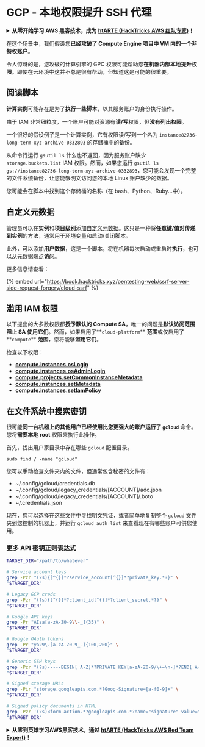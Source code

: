 # GCP - 本地权限提升 SSH 代理

<details>

<summary><strong>从零开始学习 AWS 黑客技术，成为</strong> <a href="https://training.hacktricks.xyz/courses/arte"><strong>htARTE (HackTricks AWS 红队专家)</strong></a><strong>！</strong></summary>

支持 HackTricks 的其他方式：

* 如果您想在 **HackTricks** 中看到您的**公司广告**或**下载 HackTricks 的 PDF**，请查看[**订阅计划**](https://github.com/sponsors/carlospolop)！
* 获取 [**官方 PEASS & HackTricks 商品**](https://peass.creator-spring.com)
* 发现 [**PEASS 家族**](https://opensea.io/collection/the-peass-family)，我们独家的 [**NFT 集合**](https://opensea.io/collection/the-peass-family)
* **加入** 💬 [**Discord 群组**](https://discord.gg/hRep4RUj7f) 或 [**telegram 群组**](https://t.me/peass) 或在 **Twitter** 🐦 上**关注**我 [**@carlospolopm**](https://twitter.com/carlospolopm)**。**
* **通过向** [**HackTricks**](https://github.com/carlospolop/hacktricks) 和 [**HackTricks Cloud**](https://github.com/carlospolop/hacktricks-cloud) github 仓库提交 PR 来分享您的黑客技巧。

</details>

在这个场景中，我们假设您**已经攻破了 Compute Engine 项目中 VM 内的一个非特权账户**。

令人惊讶的是，您攻破的计算引擎的 GPC 权限可能帮助您**在机器内部本地提升权限**。即使在云环境中这并不总是很有帮助，但知道这是可能的很重要。

## 阅读脚本 <a href="#follow-the-scripts" id="follow-the-scripts"></a>

**计算实例**可能存在是为了**执行一些脚本**，以其服务账户的身份执行操作。

由于 IAM 非常细粒度，一个账户可能对资源有**读/写**权限，但**没有列出权限**。

一个很好的假设例子是一个计算实例，它有权限读/写到一个名为 `instance82736-long-term-xyz-archive-0332893` 的存储桶中的备份。

从命令行运行 `gsutil ls` 什么也不返回，因为服务账户缺少 `storage.buckets.list` IAM 权限。然而，如果您运行 `gsutil ls gs://instance82736-long-term-xyz-archive-0332893`，您可能会发现一个完整的文件系统备份，让您能够明文访问您的本地 Linux 账户缺少的数据。

您可能会在脚本中找到这个存储桶的名称（在 bash、Python、Ruby...中）。

## 自定义元数据

管理员可以在**实例**和**项目级别**添加[自定义元数据](https://cloud.google.com/compute/docs/storing-retrieving-metadata#custom)。这只是一种将**任意键/值对传递到实例**的方法，通常用于环境变量和启动/关闭脚本。

此外，可以添加**用户数据**，这是一个脚本，将在机器每次启动或重启时**执行**，也可以从元数据端点**访问**。

更多信息请查看：

{% embed url="https://book.hacktricks.xyz/pentesting-web/ssrf-server-side-request-forgery/cloud-ssrf" %}

## **滥用 IAM 权限**

以下提出的大多数权限都**授予默认的 Compute SA**，唯一的问题是**默认访问范围阻止 SA 使用它们**。然而，如果启用了**`cloud-platform`** **范围**或仅启用了**`compute`** **范围**，您将能够**滥用它们**。

检查以下权限：

* ****[**compute.instances.osLogin**](../../gcp-pentesting/gcp-privilege-escalation/gcp-compute-privesc/#compute.instances.oslogin)****
* ****[**compute.instances.osAdminLogin**](../../gcp-pentesting/gcp-privilege-escalation/gcp-compute-privesc/#compute.instances.osadminlogin)****
* ****[**compute.projects.setCommonInstanceMetadata**](../../gcp-pentesting/gcp-privilege-escalation/gcp-compute-privesc/#compute.projects.setcommoninstancemetadata)****
* ****[**compute.instances.setMetadata**](../../gcp-pentesting/gcp-privilege-escalation/gcp-compute-privesc/#compute.instances.setmetadata)****
* ****[**compute.instances.setIamPolicy**](../../gcp-pentesting/gcp-privilege-escalation/gcp-compute-privesc/#compute.instances.setiampolicy)****

## 在文件系统中搜索密钥

很可能**同一台机器上的其他用户已经使用比您更强大的账户运行了 `gcloud`** 命令。您将**需要本地 root** 权限来执行此操作。

首先，找出用户家目录中存在哪些 `gcloud` 配置目录。
```
sudo find / -name "gcloud"
```
您可以手动检查文件夹内的文件，但通常包含秘密的文件有：

* \~/.config/gcloud/credentials.db
* \~/.config/gcloud/legacy\_credentials/\[ACCOUNT]/adc.json
* \~/.config/gcloud/legacy\_credentials/\[ACCOUNT]/.boto
* \~/.credentials.json

现在，您可以选择在这些文件中寻找明文凭证，或者简单地复制整个 `gcloud` 文件夹到您控制的机器上，并运行 `gcloud auth list` 来查看现在有哪些账户可供您使用。

### 更多 API 密钥正则表达式
```bash
TARGET_DIR="/path/to/whatever"

# Service account keys
grep -Pzr "(?s){[^{}]*?service_account[^{}]*?private_key.*?}" \
"$TARGET_DIR"

# Legacy GCP creds
grep -Pzr "(?s){[^{}]*?client_id[^{}]*?client_secret.*?}" \
"$TARGET_DIR"

# Google API keys
grep -Pr "AIza[a-zA-Z0-9\\-_]{35}" \
"$TARGET_DIR"

# Google OAuth tokens
grep -Pr "ya29\.[a-zA-Z0-9_-]{100,200}" \
"$TARGET_DIR"

# Generic SSH keys
grep -Pzr "(?s)-----BEGIN[ A-Z]*?PRIVATE KEY[a-zA-Z0-9/\+=\n-]*?END[ A-Z]*?PRIVATE KEY-----" \
"$TARGET_DIR"

# Signed storage URLs
grep -Pir "storage.googleapis.com.*?Goog-Signature=[a-f0-9]+" \
"$TARGET_DIR"

# Signed policy documents in HTML
grep -Pzr '(?s)<form action.*?googleapis.com.*?name="signature" value=".*?">' \
"$TARGET_DIR"
```
<details>

<summary><strong>从零到英雄学习AWS黑客技术，通过</strong> <a href="https://training.hacktricks.xyz/courses/arte"><strong>htARTE (HackTricks AWS Red Team Expert)</strong></a><strong>！</strong></summary>

支持HackTricks的其他方式：

* 如果您想在**HackTricks中看到您的公司广告**或**下载HackTricks的PDF版本**，请查看[**订阅计划**](https://github.com/sponsors/carlospolop)！
* 获取[**官方PEASS & HackTricks商品**](https://peass.creator-spring.com)
* 发现[**PEASS家族**](https://opensea.io/collection/the-peass-family)，我们独家的[**NFTs系列**](https://opensea.io/collection/the-peass-family)
* **加入** 💬 [**Discord群组**](https://discord.gg/hRep4RUj7f) 或 [**telegram群组**](https://t.me/peass) 或在 **Twitter** 🐦 上**关注**我 [**@carlospolopm**](https://twitter.com/carlospolopm)**。**
* **通过向** [**HackTricks**](https://github.com/carlospolop/hacktricks) 和 [**HackTricks Cloud**](https://github.com/carlospolop/hacktricks-cloud) github仓库提交PR来分享您的黑客技巧。

</details>
